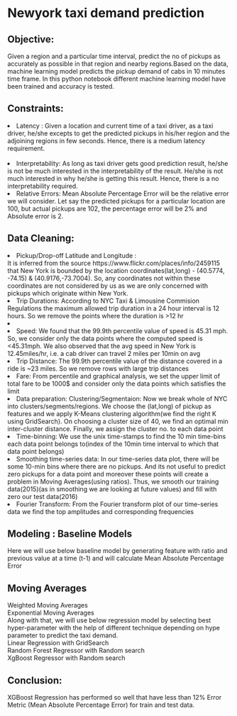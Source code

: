# Newyork taxi demand prediction
## Objective:
Given a region and a particular time interval, predict the no of pickups as accurately as possible in that region and nearby regions.Based on the data, machine learning model predicts the pickup demand of cabs in 10 minutes time frame. In this python notebook different machine learning model have been trained and accuracy is tested.

## Constraints:
<li>Latency :
Given a location and current time of a taxi driver, as a taxi driver, he/she excepts to get the predicted pickups in his/her region and the adjoining regions in few seconds. Hence, there is a medium latency requirement.</li>
<br>
<li>Interpretability:
As long as taxi driver gets good prediction result, he/she is not be much interested in the interpretability of the result. He/she is not much interested in why he/she is getting this result. Hence, there is a no interpretability required.
</li>
<li>Relative Errors:
Mean Absolute Percentage Error will be the relative error we will consider. Let say the predicted pickups for a particular location are 100, but actual pickups are 102, the percentage error will be 2% and Absolute error is 2.</li>

## Data Cleaning:
<li>Pickup/Drop-off Latitude and Longitude :<br>
It is inferred from the source https://www.flickr.com/places/info/2459115 that New York is bounded by the location coordinates(lat,long) - (40.5774, -74.15) & (40.9176,-73.7004). So, any coordinates not within these coordinates are not considered by us as we are only concerned with pickups which originate within New York.</li>

<li>Trip Durations:
According to NYC Taxi & Limousine Commision Regulations the maximum allowed trip duration in a 24 hour interval is 12 hours. So we remove the points where the duration is >12 hr<li>

<li>Speed:
We found that the 99.9th percentile value of speed is 45.31 mph. So, we consider only the data points where the computed speed is <45.31mph. We also observed that the avg speed in New York is 12.45miles/hr, i.e. a cab driver can travel 2 miles per 10min on avg</li>

<li>Trip Distance:
The 99.9th percentile value of the distance covered in a ride is ~23 miles. So we remove rows with large trip distances</li>

<li>Fare:
From percentile and graphical analysis, we set the upper limit of total fare to be 1000$ and consider only the data points which satisfies the limit</li>

<li>Data preparation:
Clustering/Segmentaion:
Now we break whole of NYC into clusters/segments/regions. We choose the (lat,long) of pickup as features and we apply K-Means clustering algorithm(we find the right K using GridSearch). On choosing a cluster size of 40, we find an optimal min inter-cluster distance. Finally, we assign the cluster no. to each data point</li>

<li>Time-binning:
We use the unix time-stamps to find the 10 min time-bins each data point belongs to(index of the 10min time interval to which that data point belongs)</li>

<li>Smoothing time-series data:
In our time-series data plot, there will be some 10-min bins where there are no pickups. And its not useful to predict zero pickups for a data point and moreover these points will create a problem in Moving Averages(using ratios). Thus, we smooth our training data(2015)(as in smoothing we are looking at future values) and fill with zero our test data(2016)</li>

<li>Fourier Transform:
From the Fourier transform plot of our time-series data we find the top amplitudes and corresponding frequencies</li>

## Modeling : Baseline Models
Here we will use below baseline model by generating feature with ratio and previous value at a time (t-1) and will calculate Mean Absolute Percentage Error</li>

## Moving Averages
Weighted Moving Averages<br>
Exponential Moving Averages<br>
Along with that, we will use below regression model by selecting best hyper-parameter with the help of different technique depending on hype parameter to predict the taxi demand.
<br>
Linear Regression with GridSearch<br>
Random Forest Regressor with Random search<br>
XgBoost Regressor with Random search<br>

## Conclusion:
XGBoost Regression has performed so well that have less than 12% Error Metric (Mean Absolute Percentage Error) for train and test data.
